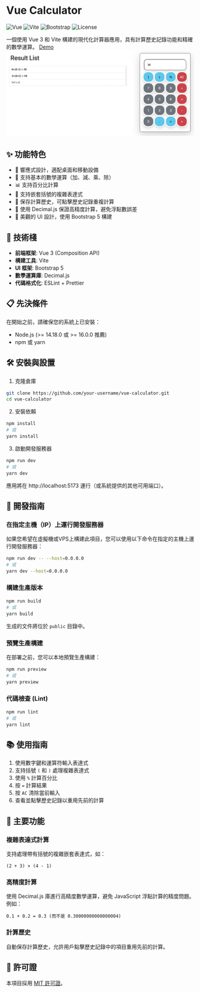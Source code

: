# Vue Calculator

![Vue](https://img.shields.io/badge/Vue.js-3.2-4FC08D?style=flat&logo=vue.js&logoColor=white)
![Vite](https://img.shields.io/badge/Vite-4.3-646CFF?style=flat&logo=vite&logoColor=white)
![Bootstrap](https://img.shields.io/badge/Bootstrap-5.1-7952B3?style=flat&logo=bootstrap&logoColor=white)
![License](https://img.shields.io/badge/License-MIT-blue.svg)

一個使用 Vue 3 和 Vite 構建的現代化計算器應用，具有計算歷史記錄功能和精確的數學運算。
[Demo](http://daniel.pages.nilm.cc/vue-calculator)
![thumbnail](img/thumbnail.jpg)

## ✨ 功能特色

- 📱 響應式設計，適配桌面和移動設備
- 🧮 支持基本的數學運算（加、減、乘、除）
- 📊 支持百分比計算
- 🔄 支持嵌套括號的複雜表達式
- 📝 保存計算歷史，可點擊歷史記錄重複計算
- 🔢 使用 Decimal.js 保證高精度計算，避免浮點數誤差
- 🎨 美觀的 UI 設計，使用 Bootstrap 5 構建

## 🚀 技術棧

- **前端框架**: Vue 3 (Composition API)
- **構建工具**: Vite
- **UI 框架**: Bootstrap 5
- **數學運算庫**: Decimal.js
- **代碼格式化**: ESLint + Prettier

## 📋 先決條件

在開始之前，請確保您的系統上已安裝：

- Node.js (>= 14.18.0 或 >= 16.0.0 推薦)
- npm 或 yarn

## 🛠️ 安裝與設置

1. 克隆倉庫

```bash
git clone https://github.com/your-username/vue-calculator.git
cd vue-calculator
```

2. 安裝依賴

```bash
npm install
# 或
yarn install
```

3. 啟動開發服務器

```bash
npm run dev
# 或
yarn dev
```

應用將在 http://localhost:5173 運行（或系統提供的其他可用端口）。

## 🔧 開發指南

### 在指定主機（IP）上運行開發服務器

如果您希望在虛擬機或VPS上構建此項目，您可以使用以下命令在指定的主機上運行開發服務器：

```bash
npm run dev -- --host=0.0.0.0
# 或
yarn dev --host=0.0.0.0
```

### 構建生產版本

```bash
npm run build
# 或
yarn build
```

生成的文件將位於 `public` 目錄中。

### 預覽生產構建

在部署之前，您可以本地預覽生產構建：

```bash
npm run preview
# 或
yarn preview
```

### 代碼檢查 (Lint)

```bash
npm run lint
# 或
yarn lint
```

## 📚 使用指南

1. 使用數字鍵和運算符輸入表達式
2. 支持括號 `(` 和 `)` 處理複雜表達式
3. 使用 `%` 計算百分比
4. 按 `=` 計算結果
5. 按 `AC` 清除當前輸入
6. 查看並點擊歷史記錄以重用先前的計算

## 🧩 主要功能

### 複雜表達式計算

支持處理帶有括號的複雜嵌套表達式，如：
```
(2 + 3) × (4 - 1)
```

### 高精度計算

使用 Decimal.js 庫進行高精度數學運算，避免 JavaScript 浮點計算的精度問題。例如：
```
0.1 + 0.2 = 0.3 (而不是 0.30000000000000004)
```

### 計算歷史

自動保存計算歷史，允許用戶點擊歷史記錄中的項目重用先前的計算。

## 📜 許可證

本項目採用 [MIT 許可證](LICENSE)。

